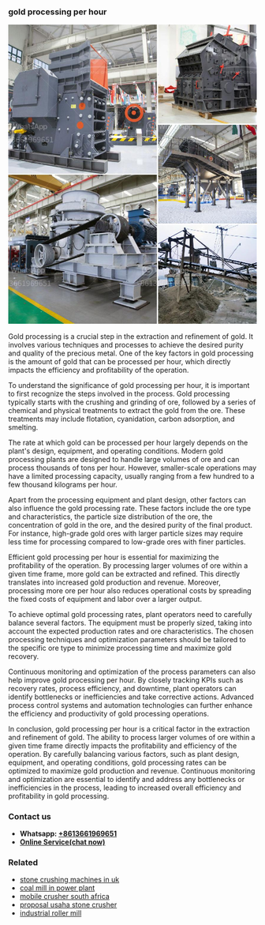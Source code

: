 <h3>gold processing per hour</h3><img src='1706768189.jpg' alt=''><p>Gold processing is a crucial step in the extraction and refinement of gold. It involves various techniques and processes to achieve the desired purity and quality of the precious metal. One of the key factors in gold processing is the amount of gold that can be processed per hour, which directly impacts the efficiency and profitability of the operation.</p><p>To understand the significance of gold processing per hour, it is important to first recognize the steps involved in the process. Gold processing typically starts with the crushing and grinding of ore, followed by a series of chemical and physical treatments to extract the gold from the ore. These treatments may include flotation, cyanidation, carbon adsorption, and smelting.</p><p>The rate at which gold can be processed per hour largely depends on the plant's design, equipment, and operating conditions. Modern gold processing plants are designed to handle large volumes of ore and can process thousands of tons per hour. However, smaller-scale operations may have a limited processing capacity, usually ranging from a few hundred to a few thousand kilograms per hour.</p><p>Apart from the processing equipment and plant design, other factors can also influence the gold processing rate. These factors include the ore type and characteristics, the particle size distribution of the ore, the concentration of gold in the ore, and the desired purity of the final product. For instance, high-grade gold ores with larger particle sizes may require less time for processing compared to low-grade ores with finer particles.</p><p>Efficient gold processing per hour is essential for maximizing the profitability of the operation. By processing larger volumes of ore within a given time frame, more gold can be extracted and refined. This directly translates into increased gold production and revenue. Moreover, processing more ore per hour also reduces operational costs by spreading the fixed costs of equipment and labor over a larger output.</p><p>To achieve optimal gold processing rates, plant operators need to carefully balance several factors. The equipment must be properly sized, taking into account the expected production rates and ore characteristics. The chosen processing techniques and optimization parameters should be tailored to the specific ore type to minimize processing time and maximize gold recovery.</p><p>Continuous monitoring and optimization of the process parameters can also help improve gold processing per hour. By closely tracking KPIs such as recovery rates, process efficiency, and downtime, plant operators can identify bottlenecks or inefficiencies and take corrective actions. Advanced process control systems and automation technologies can further enhance the efficiency and productivity of gold processing operations.</p><p>In conclusion, gold processing per hour is a critical factor in the extraction and refinement of gold. The ability to process larger volumes of ore within a given time frame directly impacts the profitability and efficiency of the operation. By carefully balancing various factors, such as plant design, equipment, and operating conditions, gold processing rates can be optimized to maximize gold production and revenue. Continuous monitoring and optimization are essential to identify and address any bottlenecks or inefficiencies in the process, leading to increased overall efficiency and profitability in gold processing.</p><h3>Contact us</h3><ul><li><strong>Whatsapp:&nbsp;<a href="https://wa.me/8613661969651">+8613661969651</a></strong></li><li><a href="https://swt.shibang-china.com/?git&amp;zhl&amp;gold processing per hour"><strong>Online Service(chat now)</strong></a></li></ul><h3>Related</h3><ul><li><a href='stone crushing machines in uk.md'>stone crushing machines in uk</a></li><li><a href='coal mill in power plant.md'>coal mill in power plant</a></li><li><a href='mobile crusher south africa.md'>mobile crusher south africa</a></li><li><a href='proposal usaha stone crusher.md'>proposal usaha stone crusher</a></li><li><a href='industrial roller mill.md'>industrial roller mill</a></li></ul>